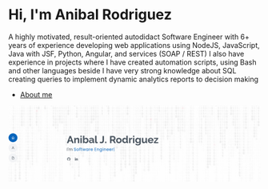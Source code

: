 # Hi, I'm Anibal Rodriguez

A highly motivated, result-oriented autodidact Software Engineer with 6+ years of experience developing web applications using NodeJS, JavaScript, Java with JSF, Python, Angular, and services (SOAP / REST) I also have experience in projects where I have created automation scripts, using Bash and other languages beside I have very strong knowledge about SQL creating queries to implement dynamic analytics reports to decision making
           
- [About me](https://arorivegt.github.io/)


![About Me](web-site.png)

